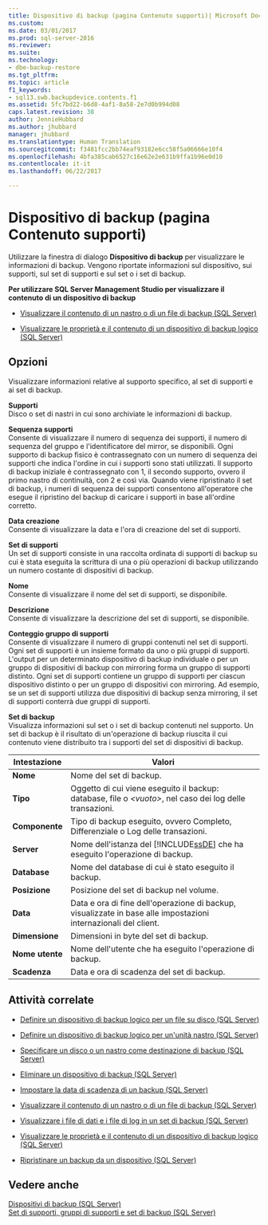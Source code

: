 ```yaml
---
title: Dispositivo di backup (pagina Contenuto supporti)| Microsoft Docs
ms.custom: 
ms.date: 03/01/2017
ms.prod: sql-server-2016
ms.reviewer: 
ms.suite: 
ms.technology:
- dbe-backup-restore
ms.tgt_pltfrm: 
ms.topic: article
f1_keywords:
- sql13.swb.backupdevice.contents.f1
ms.assetid: 5fc7bd22-b6d8-4af1-8a58-2e7d0b994d08
caps.latest.revision: 38
author: JennieHubbard
ms.author: jhubbard
manager: jhubbard
ms.translationtype: Human Translation
ms.sourcegitcommit: f3481fcc2bb74eaf93182e6cc58f5a06666e10f4
ms.openlocfilehash: 4bfa385cab6527c16e62e2e631b9ffa1b96e0d10
ms.contentlocale: it-it
ms.lasthandoff: 06/22/2017

---
```

# <a name="backup-device-media-contents-page"></a>Dispositivo di backup (pagina Contenuto supporti)
  Utilizzare la finestra di dialogo **Dispositivo di backup** per visualizzare le informazioni di backup. Vengono riportate informazioni sul dispositivo, sui supporti, sul set di supporti e sul set o i set di backup.  
  
 **Per utilizzare SQL Server Management Studio per visualizzare il contenuto di un dispositivo di backup**  
  
-   [Visualizzare il contenuto di un nastro o di un file di backup &#40;SQL Server&#41;](../../relational-databases/backup-restore/view-the-contents-of-a-backup-tape-or-file-sql-server.md)  
  
-   [Visualizzare le proprietà e il contenuto di un dispositivo di backup logico &#40;SQL Server&#41;](../../relational-databases/backup-restore/view-the-properties-and-contents-of-a-logical-backup-device-sql-server.md)  
  
## <a name="options"></a>Opzioni  
 Visualizzare informazioni relative al supporto specifico, al set di supporti e ai set di backup.  
  
 **Supporti**  
 Disco o set di nastri in cui sono archiviate le informazioni di backup.  
  
 **Sequenza supporti**  
 Consente di visualizzare il numero di sequenza dei supporti, il numero di sequenza del gruppo e l'identificatore del mirror, se disponibili. Ogni supporto di backup fisico è contrassegnato con un numero di sequenza dei supporti che indica l'ordine in cui i supporti sono stati utilizzati. Il supporto di backup iniziale è contrassegnato con 1, il secondo supporto, ovvero il primo nastro di continuità, con 2 e così via. Quando viene ripristinato il set di backup, i numeri di sequenza dei supporti consentono all'operatore che esegue il ripristino del backup di caricare i supporti in base all'ordine corretto.  
  
 **Data creazione**  
 Consente di visualizzare la data e l'ora di creazione del set di supporti.  
  
 **Set di supporti**  
 Un set di supporti consiste in una raccolta ordinata di supporti di backup su cui è stata eseguita la scrittura di una o più operazioni di backup utilizzando un numero costante di dispositivi di backup.  
  
 **Nome**  
 Consente di visualizzare il nome del set di supporti, se disponibile.  
  
 **Descrizione**  
 Consente di visualizzare la descrizione del set di supporti, se disponibile.  
  
 **Conteggio gruppo di supporti**  
 Consente di visualizzare il numero di gruppi contenuti nel set di supporti. Ogni set di supporti è un insieme formato da uno o più gruppi di supporti. L'output per un determinato dispositivo di backup individuale o per un gruppo di dispositivi di backup con mirroring forma un gruppo di supporti distinto. Ogni set di supporti contiene un gruppo di supporti per ciascun dispositivo distinto o per un gruppo di dispositivi con mirroring. Ad esempio, se un set di supporti utilizza due dispositivi di backup senza mirroring, il set di supporti conterrà due gruppi di supporti.  
  
 **Set di backup**  
 Visualizza informazioni sul set o i set di backup contenuti nel supporto. Un set di backup è il risultato di un'operazione di backup riuscita il cui contenuto viene distribuito tra i supporti del set di dispositivi di backup.  
  
|Intestazione|Valori|  
|------------|------------|  
|**Nome**|Nome del set di backup.|  
|**Tipo**|Oggetto di cui viene eseguito il backup: database, file o *\<vuoto>*, nel caso dei log delle transazioni.|  
|**Componente**|Tipo di backup eseguito, ovvero Completo, Differenziale o Log delle transazioni.|  
|**Server**|Nome dell'istanza del [!INCLUDE[ssDE](../../includes/ssde-md.md)] che ha eseguito l'operazione di backup.|  
|**Database**|Nome del database di cui è stato eseguito il backup.|  
|**Posizione**|Posizione del set di backup nel volume.|  
|**Data**|Data e ora di fine dell'operazione di backup, visualizzate in base alle impostazioni internazionali del client.|  
|**Dimensione**|Dimensioni in byte del set di backup.|  
|**Nome utente**|Nome dell'utente che ha eseguito l'operazione di backup.|  
|**Scadenza**|Data e ora di scadenza del set di backup.|  
  
##  <a name="RelatedTasks"></a> Attività correlate  
  
-   [Definire un dispositivo di backup logico per un file su disco &#40;SQL Server&#41;](../../relational-databases/backup-restore/define-a-logical-backup-device-for-a-disk-file-sql-server.md)  
  
-   [Definire un dispositivo di backup logico per un'unità nastro &#40;SQL Server&#41;](../../relational-databases/backup-restore/define-a-logical-backup-device-for-a-tape-drive-sql-server.md)  
  
-   [Specificare un disco o un nastro come destinazione di backup &#40;SQL Server&#41;](../../relational-databases/backup-restore/specify-a-disk-or-tape-as-a-backup-destination-sql-server.md)  
  
-   [Eliminare un dispositivo di backup &#40;SQL Server&#41;](../../relational-databases/backup-restore/delete-a-backup-device-sql-server.md)  
  
-   [Impostare la data di scadenza di un backup &#40;SQL Server&#41;](../../relational-databases/backup-restore/set-the-expiration-date-on-a-backup-sql-server.md)  
  
-   [Visualizzare il contenuto di un nastro o di un file di backup &#40;SQL Server&#41;](../../relational-databases/backup-restore/view-the-contents-of-a-backup-tape-or-file-sql-server.md)  
  
-   [Visualizzare i file di dati e i file di log in un set di backup &#40;SQL Server&#41;](../../relational-databases/backup-restore/view-the-data-and-log-files-in-a-backup-set-sql-server.md)  
  
-   [Visualizzare le proprietà e il contenuto di un dispositivo di backup logico &#40;SQL Server&#41;](../../relational-databases/backup-restore/view-the-properties-and-contents-of-a-logical-backup-device-sql-server.md)  
  
-   [Ripristinare un backup da un dispositivo &#40;SQL Server&#41;](../../relational-databases/backup-restore/restore-a-backup-from-a-device-sql-server.md)  
  
## <a name="see-also"></a>Vedere anche  
 [Dispositivi di backup &#40;SQL Server&#41;](../../relational-databases/backup-restore/backup-devices-sql-server.md)   
 [Set di supporti, gruppi di supporti e set di backup &#40;SQL Server&#41;](../../relational-databases/backup-restore/media-sets-media-families-and-backup-sets-sql-server.md)  
  
  
